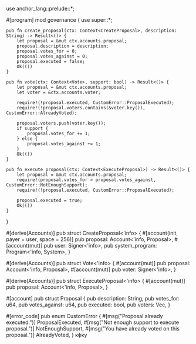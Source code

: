 use anchor_lang::prelude::*;

#[program]
mod governance {
    use super::*;

    pub fn create_proposal(ctx: Context<CreateProposal>, description: String) -> Result<()> {
        let proposal = &mut ctx.accounts.proposal;
        proposal.description = description;
        proposal.votes_for = 0;
        proposal.votes_against = 0;
        proposal.executed = false;
        Ok(())
    }

    pub fn vote(ctx: Context<Vote>, support: bool) -> Result<()> {
        let proposal = &mut ctx.accounts.proposal;
        let voter = &ctx.accounts.voter;

        require!(!proposal.executed, CustomError::ProposalExecuted);
        require!(!proposal.voters.contains(&voter.key()), CustomError::AlreadyVoted);
        
        proposal.voters.push(voter.key());
        if support {
            proposal.votes_for += 1;
        } else {
            proposal.votes_against += 1;
        }
        Ok(())
    }

    pub fn execute_proposal(ctx: Context<ExecuteProposal>) -> Result<()> {
        let proposal = &mut ctx.accounts.proposal;
        require!(proposal.votes_for > proposal.votes_against, CustomError::NotEnoughSupport);
        require!(!proposal.executed, CustomError::ProposalExecuted);
        
        proposal.executed = true;
        Ok(())
    }
}

#[derive(Accounts)]
pub struct CreateProposal<'info> {
    #[account(init, payer = user, space = 256)]
    pub proposal: Account<'info, Proposal>,
    #[account(mut)]
    pub user: Signer<'info>,
    pub system_program: Program<'info, System>,
}

#[derive(Accounts)]
pub struct Vote<'info> {
    #[account(mut)]
    pub proposal: Account<'info, Proposal>,
    #[account(mut)]
    pub voter: Signer<'info>,
}

#[derive(Accounts)]
pub struct ExecuteProposal<'info> {
    #[account(mut)]
    pub proposal: Account<'info, Proposal>,
}

#[account]
pub struct Proposal {
    pub description: String,
    pub votes_for: u64,
    pub votes_against: u64,
    pub executed: bool,
    pub voters: Vec<Pubkey>,
}

#[error_code]
pub enum CustomError {
    #[msg("Proposal already executed.")]
    ProposalExecuted,
    #[msg("Not enough support to execute proposal.")]
    NotEnoughSupport,
    #[msg("You have already voted on this proposal.")]
    AlreadyVoted,
}
кфку
